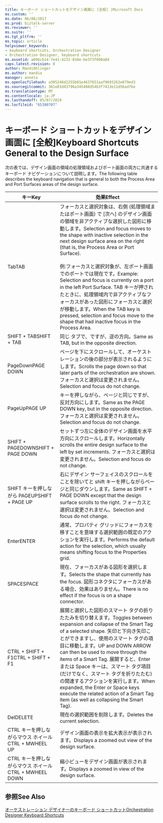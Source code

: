 ```yaml
---
title: キーボード ショートカットをデザイン画面に [全般] |Microsoft Docs
ms.custom: ''
ms.date: 06/08/2017
ms.prod: biztalk-server
ms.reviewer: ''
ms.suite: ''
ms.tgt_pltfrm: ''
ms.topic: article
helpviewer_keywords:
- keyboard shortcuts, Orchestration Designer
- Orchestration Designer, keyboard shortcuts
ms.assetid: a096cb14-7e41-4231-810e-be3f3f098a84
caps.latest.revision: 8
author: MandiOhlinger
ms.author: mandia
manager: anneta
ms.openlocfilehash: a305246d2255b01e4637651aaf9693262e879ed3
ms.sourcegitcommit: 381e83d43796a345488d54b3f7413e11d56ad7be
ms.translationtype: MT
ms.contentlocale: ja-JP
ms.lasthandoff: 05/07/2019
ms.locfileid: "65380707"
---
```

# <a name="keyboard-shortcuts-general-to-the-design-surface"></a><span data-ttu-id="7479b-102">キーボード ショートカットをデザイン画面に [全般]</span><span class="sxs-lookup"><span data-stu-id="7479b-102">Keyboard Shortcuts General to the Design Surface</span></span>
<span data-ttu-id="7479b-103">次の表では、デザイン画面の領域の処理領域およびポート画面の両方に共通するキーボード ナビゲーションについて説明します。</span><span class="sxs-lookup"><span data-stu-id="7479b-103">The following table describes the keyboard navigation that is general to both the Process Area and Port Surfaces areas of the design surface.</span></span>  
  
|<span data-ttu-id="7479b-104">キー</span><span class="sxs-lookup"><span data-stu-id="7479b-104">Key</span></span>|<span data-ttu-id="7479b-105">効果</span><span class="sxs-lookup"><span data-stu-id="7479b-105">Effect</span></span>|  
|---------|------------|  
|<span data-ttu-id="7479b-106">Tab</span><span class="sxs-lookup"><span data-stu-id="7479b-106">TAB</span></span>|<span data-ttu-id="7479b-107">フォーカスと選択対象は、右側 (処理領域またはポート画面) で [次へ] のデザイン画面の領域を非アクティブな選択した図形に移動します。</span><span class="sxs-lookup"><span data-stu-id="7479b-107">Selection and focus moves to the shape with inactive selection in the next design surface area on the right (that is, the Process Area or Port Surface).</span></span><br /><br /> <span data-ttu-id="7479b-108">例:フォーカスと選択対象が、左ポート画面でのポートでは現在です。</span><span class="sxs-lookup"><span data-stu-id="7479b-108">Example: Selection and focus is currently on a port in the left Port Surface.</span></span> <span data-ttu-id="7479b-109">TAB キーが押されたときに、処理領域内で非アクティブなフォーカスがあった図形にフォーカスと選択が移動します。</span><span class="sxs-lookup"><span data-stu-id="7479b-109">When the TAB key is pressed, selection and focus move to the shape that had inactive focus in the Process Area.</span></span>|  
|<span data-ttu-id="7479b-110">SHIFT + TAB</span><span class="sxs-lookup"><span data-stu-id="7479b-110">SHIFT + TAB</span></span>|<span data-ttu-id="7479b-111">同じ タブで、ですが、逆の方向。</span><span class="sxs-lookup"><span data-stu-id="7479b-111">Same as TAB, but in the opposite direction.</span></span>|  
|<span data-ttu-id="7479b-112">PageDown</span><span class="sxs-lookup"><span data-stu-id="7479b-112">PAGE DOWN</span></span>|<span data-ttu-id="7479b-113">ページを下にスクロールして、オーケストレーションの後の部分が表示されるようにします。</span><span class="sxs-lookup"><span data-stu-id="7479b-113">Scrolls the page down so that later parts of the orchestration are shown.</span></span> <span data-ttu-id="7479b-114">フォーカスと選択は変更されません。</span><span class="sxs-lookup"><span data-stu-id="7479b-114">Selection and focus do not change.</span></span>|  
|<span data-ttu-id="7479b-115">PageUp</span><span class="sxs-lookup"><span data-stu-id="7479b-115">PAGE UP</span></span>|<span data-ttu-id="7479b-116">キーを押しながら、ページと同じですが、反対方向にします。</span><span class="sxs-lookup"><span data-stu-id="7479b-116">Same as the PAGE DOWN key, but in the opposite direction.</span></span> <span data-ttu-id="7479b-117">フォーカスと選択は変更されません。</span><span class="sxs-lookup"><span data-stu-id="7479b-117">Selection and focus do not change.</span></span>|  
|<span data-ttu-id="7479b-118">SHIFT + PAGEDOWN</span><span class="sxs-lookup"><span data-stu-id="7479b-118">SHIFT + PAGE DOWN</span></span>|<span data-ttu-id="7479b-119">セットずつ左に全体のデザイン画面を水平方向にスクロールします。</span><span class="sxs-lookup"><span data-stu-id="7479b-119">Horizontally scrolls the entire design surface to the left by set increments.</span></span> <span data-ttu-id="7479b-120">フォーカスと選択は変更されません。</span><span class="sxs-lookup"><span data-stu-id="7479b-120">Selection and focus do not change.</span></span>|  
|<span data-ttu-id="7479b-121">SHIFT キーを押しながら PAGEUP</span><span class="sxs-lookup"><span data-stu-id="7479b-121">SHIFT + PAGE UP</span></span>|<span data-ttu-id="7479b-122">右にデザイン サーフェイスのスクロールをことを除いてと shift キーを押しながらページと同じダウンします。</span><span class="sxs-lookup"><span data-stu-id="7479b-122">Same as SHIFT + PAGE DOWN except that the design surface scrolls to the right.</span></span> <span data-ttu-id="7479b-123">フォーカスと選択は変更されません。</span><span class="sxs-lookup"><span data-stu-id="7479b-123">Selection and focus do not change.</span></span>|  
|<span data-ttu-id="7479b-124">Enter</span><span class="sxs-lookup"><span data-stu-id="7479b-124">ENTER</span></span>|<span data-ttu-id="7479b-125">通常、プロパティ グリッドにフォーカスを移すことを意味する選択範囲の既定のアクションを実行します。</span><span class="sxs-lookup"><span data-stu-id="7479b-125">Performs the default action for the selection, which usually means shifting focus to the Properties grid.</span></span>|  
|<span data-ttu-id="7479b-126">SPACE</span><span class="sxs-lookup"><span data-stu-id="7479b-126">SPACE</span></span>|<span data-ttu-id="7479b-127">現在、フォーカスがある図形を選択します。</span><span class="sxs-lookup"><span data-stu-id="7479b-127">Selects the shape that currently has the focus.</span></span> <span data-ttu-id="7479b-128">図形コネクタにフォーカスがある場合、効果はありません。</span><span class="sxs-lookup"><span data-stu-id="7479b-128">There is no effect if the focus is on a shape connector.</span></span>|  
|<span data-ttu-id="7479b-129">CTRL + SHIFT + F1</span><span class="sxs-lookup"><span data-stu-id="7479b-129">CTRL + SHIFT + F1</span></span>|<span data-ttu-id="7479b-130">展開と選択した図形のスマート タグの折りたたみを切り替えます。</span><span class="sxs-lookup"><span data-stu-id="7479b-130">Toggles between expansion and collapse of the Smart Tag of a selected shape.</span></span> <span data-ttu-id="7479b-131">矢印と下向き矢印ことができますし、使用のスマート タグの項目に移動します。</span><span class="sxs-lookup"><span data-stu-id="7479b-131">UP and DOWN ARROW can then be used to move through the items of a Smart Tag.</span></span> <span data-ttu-id="7479b-132">展開すると、Enter または Space キーは、スマート タグ項目 (だけでなく、スマート タグを折りたたむ) の関連するアクションを実行します。</span><span class="sxs-lookup"><span data-stu-id="7479b-132">When expanded, the Enter or Space keys execute the related action of a Smart Tag item (as well as collapsing the Smart Tag).</span></span>|  
|<span data-ttu-id="7479b-133">Del</span><span class="sxs-lookup"><span data-stu-id="7479b-133">DELETE</span></span>|<span data-ttu-id="7479b-134">現在の選択範囲を削除します。</span><span class="sxs-lookup"><span data-stu-id="7479b-134">Deletes the current selection.</span></span>|  
|<span data-ttu-id="7479b-135">CTRL キーを押しながらマウス ホイール</span><span class="sxs-lookup"><span data-stu-id="7479b-135">CTRL + MWHEEL UP</span></span>|<span data-ttu-id="7479b-136">デザイン画面の表示を拡大表示が表示されます。</span><span class="sxs-lookup"><span data-stu-id="7479b-136">Displays a zoomed out view of the design surface.</span></span>|  
|<span data-ttu-id="7479b-137">CTRL キーを押しながらマウス ホイール</span><span class="sxs-lookup"><span data-stu-id="7479b-137">CTRL + MWHEEL DOWN</span></span>|<span data-ttu-id="7479b-138">縮小ビューをデザイン画面が表示されます。</span><span class="sxs-lookup"><span data-stu-id="7479b-138">Displays a zoomed in view of the design surface.</span></span>|  
  
## <a name="see-also"></a><span data-ttu-id="7479b-139">参照</span><span class="sxs-lookup"><span data-stu-id="7479b-139">See Also</span></span>  
 [<span data-ttu-id="7479b-140">オーケストレーション デザイナーのキーボード ショートカット</span><span class="sxs-lookup"><span data-stu-id="7479b-140">Orchestration Designer Keyboard Shortcuts</span></span>](../core/orchestration-designer-keyboard-shortcuts.md)